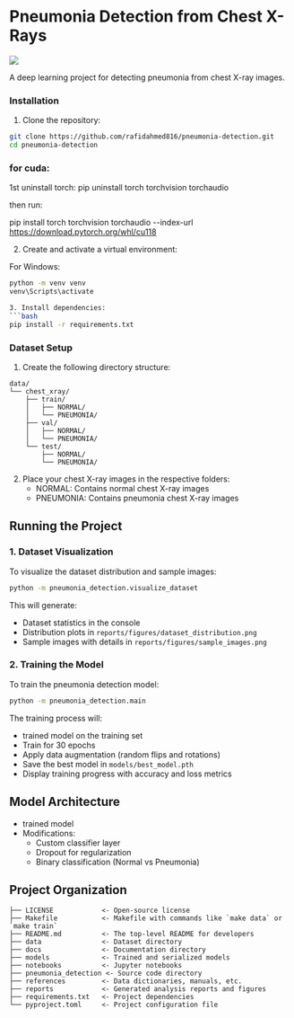# Pneumonia Detection from Chest X-Rays

<a target="_blank" href="https://cookiecutter-data-science.drivendata.org/">
    <img src="https://img.shields.io/badge/CCDS-Project%20template-328F97?logo=cookiecutter" />
</a>

A deep learning project for detecting pneumonia from chest X-ray images.


### Installation

1. Clone the repository:
```bash
git clone https://github.com/rafidahmed816/pneumonia-detection.git
cd pneumonia-detection
```
### for cuda:
1st uninstall torch:
pip uninstall torch torchvision torchaudio

then run:

pip install torch torchvision torchaudio --index-url https://download.pytorch.org/whl/cu118



2. Create and activate a virtual environment:

For Windows:
```bash
python -m venv venv
venv\Scripts\activate

3. Install dependencies:
```bash
pip install -r requirements.txt
```

### Dataset Setup

1. Create the following directory structure:
```
data/
└── chest_xray/
    ├── train/
    │   ├── NORMAL/
    │   └── PNEUMONIA/
    ├── val/
    │   ├── NORMAL/
    │   └── PNEUMONIA/
    └── test/
        ├── NORMAL/
        └── PNEUMONIA/
```

2. Place your chest X-ray images in the respective folders:
   - NORMAL: Contains normal chest X-ray images
   - PNEUMONIA: Contains pneumonia chest X-ray images

## Running the Project

### 1. Dataset Visualization

To visualize the dataset distribution and sample images:
```bash
python -m pneumonia_detection.visualize_dataset
```

This will generate:
- Dataset statistics in the console
- Distribution plots in `reports/figures/dataset_distribution.png`
- Sample images with details in `reports/figures/sample_images.png`

### 2. Training the Model

To train the pneumonia detection model:
```bash
python -m pneumonia_detection.main
```

The training process will:
- trained model on the training set
- Train for 30 epochs
- Apply data augmentation (random flips and rotations)
- Save the best model in `models/best_model.pth`
- Display training progress with accuracy and loss metrics

## Model Architecture

- trained model
- Modifications:
  - Custom classifier layer
  - Dropout for regularization
  - Binary classification (Normal vs Pneumonia)

## Project Organization
```
├── LICENSE            <- Open-source license
├── Makefile           <- Makefile with commands like `make data` or `make train`
├── README.md          <- The top-level README for developers
├── data               <- Dataset directory
├── docs               <- Documentation directory
├── models             <- Trained and serialized models
├── notebooks          <- Jupyter notebooks
├── pneumonia_detection <- Source code directory
├── references         <- Data dictionaries, manuals, etc.
├── reports            <- Generated analysis reports and figures
├── requirements.txt   <- Project dependencies
└── pyproject.toml     <- Project configuration file
```


